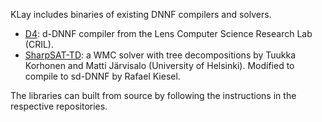KLay includes binaries of existing DNNF compilers and solvers.
- [D4](https://github.com/crillab/d4): d-DNNF compiler from the Lens Computer Science Research Lab (CRIL).
- [SharpSAT-TD](https://github.com/raki123/sharpsat-td): a WMC solver with tree decompositions by Tuukka Korhonen and Matti Järvisalo (University of Helsinki). Modified to compile to sd-DNNF by Rafael Kiesel.

The libraries can built from source by following the instructions in the respective repositories.
